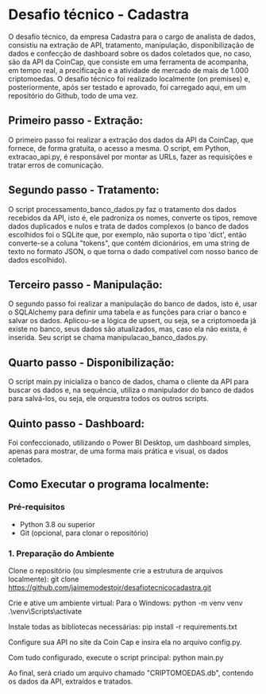 # Desafio técnico - Cadastra

O desafio técnico, da empresa Cadastra para o cargo de analista de dados, consistiu na extração de API, tratamento, manipulação, disponibilização de dados e confecção de dashboard sobre os dados coletados que, no caso, são da API da CoinCap, que consiste em uma ferramenta de acompanha, em tempo real, a precificação e a atividade de mercado de mais de 1.000 criptomoedas. O desafio técnico foi realizado localmente (on premises) e, posteriormente, após ser testado e aprovado, foi carregado aqui, em um repositório do Github, todo de uma vez.

## Primeiro passo - Extração:

O primeiro passo foi realizar a extração dos dados da API da CoinCap, que fornece, de forma gratuita, o acesso a mesma. O script, em Python, extracao_api.py, é responsável por montar as URLs, fazer as requisições e tratar erros de comunicação.

## Segundo passo - Tratamento:

O script processamento_banco_dados.py faz o tratamento dos dados recebidos da API, isto é, ele padroniza os nomes, converte os tipos, remove dados duplicados e nulos e trata de dados complexos (o banco de dados escolhidos foi o SQLite que, por exemplo, não suporta o tipo 'dict', então converte-se a coluna "tokens", que contém dicionários, em uma string de texto no formato JSON, o que torna o dado compatível com nosso banco de dados escolhido).

## Terceiro passo - Manipulação:

O segundo passo foi realizar a manipulação do banco de dados, isto é, usar o SQLAlchemy para definir uma tabela e as funções para criar o banco e salvar os dados. Aplicou-se a lógica de upsert, ou seja, se a criptomoeda já existe no banco, seus dados são atualizados, mas, caso ela não exista, é inserida. Seu script se chama manipulacao_banco_dados.py.

## Quarto passo - Disponibilização:

O script main.py inicializa o banco de dados, chama o cliente da API para buscar os dados e, na sequência, utiliza o manipulador do banco de dados para salvá-los, ou seja, ele orquestra todos os outros scripts.

## Quinto passo - Dashboard:

Foi confeccionado, utilizando o Power BI Desktop, um dashboard simples, apenas para mostrar, de uma forma mais prática e visual, os dados coletados.

## Como Executar o programa localmente:

### Pré-requisitos

- Python 3.8 ou superior
- Git (opcional, para clonar o repositório)

### 1. Preparação do Ambiente

Clone o repositório (ou simplesmente crie a estrutura de arquivos localmente):
git clone https://github.com/jaimemodestojr/desafiotecnicocadastra.git

Crie e ative um ambiente virtual:
Para o Windows:
python -m venv venv
.\venv\Scripts\activate

Instale todas as bibliotecas necessárias:
pip install -r requirements.txt

Configure sua API no site da Coin Cap e insira ela no arquivo config.py.

Com tudo configurado, execute o script principal:
python main.py

Ao final, será criado um arquivo chamado "CRIPTOMOEDAS.db", contendo os dados da API, extraídos e tratados.
